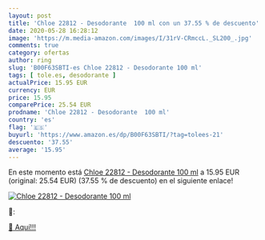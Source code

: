 ```yaml
---
layout: post
title: 'Chloe 22812 - Desodorante  100 ml con un 37.55 % de descuento'
date: 2020-05-28 16:28:12
image: 'https://m.media-amazon.com/images/I/31rV-CRmccL._SL200_.jpg'
comments: true
category: ofertas
author: ring
slug: 'B00F63SBTI-es Chloe 22812 - Desodorante 100 ml'
tags: [ tole.es, desodorante ]
actualPrice: 15.95 EUR
currency: EUR
price: 15.95
comparePrice: 25.54 EUR
prodname: 'Chloe 22812 - Desodorante  100 ml'
country: 'es'
flag: '🇪🇸'
buyurl: 'https://www.amazon.es/dp/B00F63SBTI/?tag=tolees-21'
descuento: '37.55'
average: '15.95'
---
```


En este momento está [Chloe 22812 - Desodorante  100 ml](https://www.amazon.es/dp/B00F63SBTI/?tag=tolees-21) a 15.95 EUR (original: 25.54 EUR) (37.55 %  de descuento) en el siguiente enlace!

[![Chloe 22812 - Desodorante  100 ml](https://m.media-amazon.com/images/I/31rV-CRmccL._SL200_.jpg)](https://www.amazon.es/dp/B00F63SBTI/?tag=tolees-21)

🔎:


[🛒 Aquí!!!](https://www.amazon.es/dp/B00F63SBTI/?tag=tolees-21)

